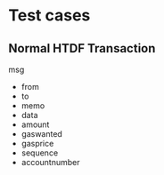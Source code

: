 # Test cases



## Normal HTDF Transaction

msg
- from
- to
- memo
- data
- amount
- gaswanted
- gasprice
- sequence
- accountnumber









